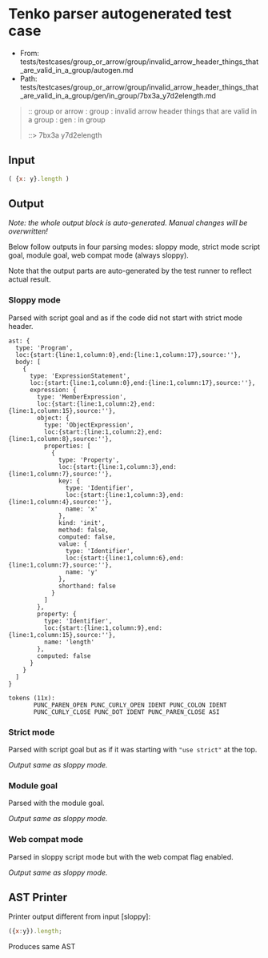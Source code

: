 # Tenko parser autogenerated test case

- From: tests/testcases/group_or_arrow/group/invalid_arrow_header_things_that_are_valid_in_a_group/autogen.md
- Path: tests/testcases/group_or_arrow/group/invalid_arrow_header_things_that_are_valid_in_a_group/gen/in_group/7bx3a_y7d2elength.md

> :: group or arrow : group : invalid arrow header things that are valid in a group : gen : in group
>
> ::> 7bx3a y7d2elength

## Input


`````js
( {x: y}.length )
`````

## Output

_Note: the whole output block is auto-generated. Manual changes will be overwritten!_

Below follow outputs in four parsing modes: sloppy mode, strict mode script goal, module goal, web compat mode (always sloppy).

Note that the output parts are auto-generated by the test runner to reflect actual result.

### Sloppy mode

Parsed with script goal and as if the code did not start with strict mode header.

`````
ast: {
  type: 'Program',
  loc:{start:{line:1,column:0},end:{line:1,column:17},source:''},
  body: [
    {
      type: 'ExpressionStatement',
      loc:{start:{line:1,column:0},end:{line:1,column:17},source:''},
      expression: {
        type: 'MemberExpression',
        loc:{start:{line:1,column:2},end:{line:1,column:15},source:''},
        object: {
          type: 'ObjectExpression',
          loc:{start:{line:1,column:2},end:{line:1,column:8},source:''},
          properties: [
            {
              type: 'Property',
              loc:{start:{line:1,column:3},end:{line:1,column:7},source:''},
              key: {
                type: 'Identifier',
                loc:{start:{line:1,column:3},end:{line:1,column:4},source:''},
                name: 'x'
              },
              kind: 'init',
              method: false,
              computed: false,
              value: {
                type: 'Identifier',
                loc:{start:{line:1,column:6},end:{line:1,column:7},source:''},
                name: 'y'
              },
              shorthand: false
            }
          ]
        },
        property: {
          type: 'Identifier',
          loc:{start:{line:1,column:9},end:{line:1,column:15},source:''},
          name: 'length'
        },
        computed: false
      }
    }
  ]
}

tokens (11x):
       PUNC_PAREN_OPEN PUNC_CURLY_OPEN IDENT PUNC_COLON IDENT
       PUNC_CURLY_CLOSE PUNC_DOT IDENT PUNC_PAREN_CLOSE ASI
`````

### Strict mode

Parsed with script goal but as if it was starting with `"use strict"` at the top.

_Output same as sloppy mode._

### Module goal

Parsed with the module goal.

_Output same as sloppy mode._

### Web compat mode

Parsed in sloppy script mode but with the web compat flag enabled.

_Output same as sloppy mode._

## AST Printer

Printer output different from input [sloppy]:

````js
({x:y}).length;
````

Produces same AST
